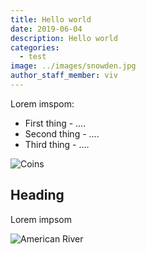```yaml
---
title: Hello world
date: 2019-06-04
description: Hello world
categories:
  - test
image: ../images/snowden.jpg
author_staff_member: viv
---
```

Lorem imspom:

* First thing - ....
* Second thing - ....
* Third thing - ....

![Coins](https://source.unsplash.com/random/1500x1000)

## Heading
Lorem impsom

![American River](https://source.unsplash.com/random/1500x1001)
